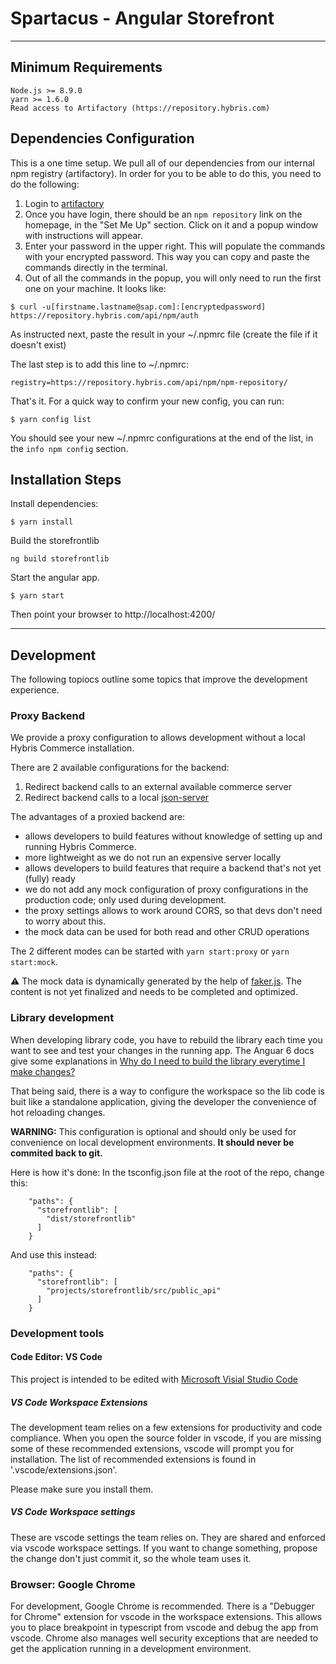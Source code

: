 # Spartacus - Angular Storefront

---

## Minimum Requirements

```
Node.js >= 8.9.0
yarn >= 1.6.0
Read access to Artifactory (https://repository.hybris.com)
```

## Dependencies Configuration

This is a one time setup. We pull all of our dependencies from our internal npm registry (artifactory). In order for you to be able to do this, you need to do the following:

1.  Login to [artifactory](https://repository.hybris.com/webapp/#/login)
2.  Once you have login, there should be an `npm repository` link on the homepage, in the "Set Me Up" section. Click on it and a popup window with instructions will appear.
3.  Enter your password in the upper right. This will populate the commands with your encrypted password. This way you can copy and paste the commands directly in the terminal.
4.  Out of all the commands in the popup, you will only need to run the first one on your machine. It looks like:

```
$ curl -u[firstname.lastname@sap.com]:[encryptedpassword] https://repository.hybris.com/api/npm/auth
```

As instructed next, paste the result in your ~/.npmrc file (create the file if it doesn't exist)

The last step is to add this line to ~/.npmrc:

```
registry=https://repository.hybris.com/api/npm/npm-repository/
```

That's it. For a quick way to confirm your new config, you can run:

```
$ yarn config list
```

You should see your new ~/.npmrc configurations at the end of the list, in the `info npm config` section.

## Installation Steps

Install dependencies:

```
$ yarn install
```

Build the storefrontlib

```
ng build storefrontlib
```

Start the angular app.

```
$ yarn start
```

Then point your browser to http://localhost:4200/

---

## Development

The following topiocs outline some topics that improve the development experience.

### Proxy Backend

We provide a proxy configuration to allows development without a local Hybris Commerce installation.

There are 2 available configurations for the backend:

1.  Redirect backend calls to an external available commerce server
2.  Redirect backend calls to a local [json-server](https://github.com/typicode/json-serve)

The advantages of a proxied backend are:

- allows developers to build features without knowledge of setting up and running Hybris Commerce.
- more lightweight as we do not run an expensive server locally
- allows developers to build features that require a backend that's not yet (fully) ready
- we do not add any mock configuration of proxy configurations in the production code; only used during development.
- the proxy settings allows to work around CORS, so that devs don't need to worry about this.
- the mock data can be used for both read and other CRUD operations

The 2 different modes can be started with `yarn start:proxy` or `yarn start:mock`.

⚠️ The mock data is dynamically generated by the help of [faker.js](https://github.com/Marak/faker.js). The content is not yet finalized and needs to be completed and optimized.

### Library development

When developing library code, you have to rebuild the library each time you want to see and test your changes in the running app. The Anguar 6 docs give some explanations in [Why do I need to build the library everytime I make changes?](https://github.com/angular/angular-cli/wiki/stories-create-library#why-do-i-need-to-build-the-library-everytime-i-make-changes)

That being said, there is a way to configure the workspace so the lib code is buit like a standalone application, giving the developer the convenience of hot reloading changes.

**WARNING:** This configuration is optional and should only be used for convenience on local development environments. **It should never be commited back to git.**

Here is how it's done: In the tsconfig.json file at the root of the repo, change this:

```
    "paths": {
      "storefrontlib": [
        "dist/storefrontlib"
      ]
    }
```

And use this instead:

```
    "paths": {
      "storefrontlib": [
        "projects/storefrontlib/src/public_api"
      ]
    }
```

### Development tools

#### Code Editor: VS Code

This project is intended to be edited with [Microsoft Visial Studio Code](https://code.visualstudio.com)

##### VS Code Workspace Extensions

The development team relies on a few extensions for productivity and code compliance. When you open the source folder in vscode, if you are missing some of these recommended extensions, vscode will prompt you for installation. The list of recommended extensions is found in '.vscode/extensions.json'.

Please make sure you install them.

##### VS Code Workspace settings

These are vscode settings the team relies on. They are shared and enforced via vscode workspace settings. If you want to change something, propose the change don't just commit it, so the whole team uses it.

### Browser: Google Chrome

For development, Google Chrome is recommended. There is a "Debugger for Chrome" extension for vscode in the workspace extensions. This allows you to place breakpoint in typescript from vscode and debug the app from vscode.
Chrome also manages well security exceptions that are needed to get the application running in a development environment.
